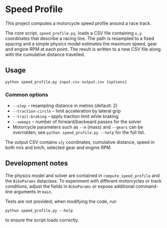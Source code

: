 # Speed Profile

This project computes a motorcycle speed profile around a race track.

The core script, `speed_profile.py`, loads a CSV file containing `x,y`
coordinates that describe a racing line. The path is resampled to a fixed
spacing and a simple physics model estimates the maximum speed, gear and engine
RPM at each point. The result is written to a new CSV file along with the
cumulative distance travelled.

## Usage

```
python speed_profile.py input.csv output.csv [options]
```

### Common options

* `--step` – resampling distance in metres (default: 2)
* `--traction-circle` – limit acceleration by lateral grip
* `--trail-braking` – apply traction limit while braking
* `--sweeps` – number of forward/backward passes for the solver
* Motorcycle parameters such as `--m` (mass) and `--gears` can be overridden; see
  `python speed_profile.py --help` for the full list.

The output CSV contains `x`/`y` coordinates, cumulative distance, speed in both
m/s and km/h, selected gear and engine RPM.

## Development notes

The physics model and solver are contained in `compute_speed_profile` and the
`BikeParams` dataclass. To experiment with different motorcycles or track
conditions, adjust the fields in `BikeParams` or expose additional command-line
arguments in `main`.

Tests are not provided; when modifying the code, run

```
python speed_profile.py --help
```

to ensure the script loads correctly.